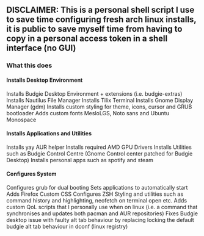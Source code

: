 ## DISCLAIMER: This is a personal shell script I use to save time configuring fresh arch linux installs, it is public to save myself time from having to copy in a personal access token in a shell interface (no GUI)
### What this does
#### Installs Desktop Environment
Installs Budgie Desktop Environment + extensions (i.e. budgie-extras)
Installs Nautilus File Manager
Installs Tilix Terminal
Installs Gnome Display Manager (gdm)
Installs custom styling for theme, icons, cursor and GRUB bootloader
Adds custom fonts MesloLGS, Noto sans and Ubuntu Monospace

#### Installs Applications and Utilities
Installs yay AUR helper
Installs required AMD GPU Drivers
Installs Utilities such as Budgie Control Centre (Gnome Control center patched for Budgie Desktop)
Installs personal apps such as spotify and steam

#### Configures System
Configures grub for dual booting
Sets applications to automatically start
Adds Firefox Custom CSS
Configures ZSH Styling and utilities such as command history and highlighting, neofetch on terminal open etc.
Adds custom QoL scripts that I personally use when on linux (i.e. a command that synchronises and updates both pacman and AUR repositories)
Fixes Budgie desktop issue with faulty alt tab behaviour by replacing locking the default budgie alt tab behaviour in dconf (linux registry)
